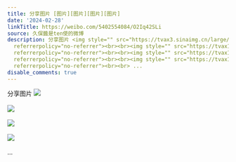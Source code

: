 ```yaml
---
title: 分享图片 [图片][图片][图片][图片]
date: '2024-02-28'
linkTitle: https://weibo.com/5402554084/O2Iq42SLi
source: 久保醬是ten使的微博
description: 分享图片 <img style="" src="https://tvax3.sinaimg.cn/large/005TCz76gy1hn9eptq2b6j30yf0k0abf.jpg"
  referrerpolicy="no-referrer"><br><br><img style="" src="https://tvax1.sinaimg.cn/large/005TCz76gy1hn9epu7xizj30yr0k0mz6.jpg"
  referrerpolicy="no-referrer"><br><br><img style="" src="https://tvax1.sinaimg.cn/large/005TCz76gy1hn9epun6dlj30ql0ewdh0.jpg"
  referrerpolicy="no-referrer"><br><br><img style="" src="https://tvax1.sinaimg.cn/large/005TCz76gy1hn9epv38gtj30rc0faq3t.jpg"
  referrerpolicy="no-referrer"><br><br> ...
disable_comments: true
---
```

分享图片 <img style="" src="https://tvax3.sinaimg.cn/large/005TCz76gy1hn9eptq2b6j30yf0k0abf.jpg" referrerpolicy="no-referrer"><br><br><img style="" src="https://tvax1.sinaimg.cn/large/005TCz76gy1hn9epu7xizj30yr0k0mz6.jpg" referrerpolicy="no-referrer"><br><br><img style="" src="https://tvax1.sinaimg.cn/large/005TCz76gy1hn9epun6dlj30ql0ewdh0.jpg" referrerpolicy="no-referrer"><br><br><img style="" src="https://tvax1.sinaimg.cn/large/005TCz76gy1hn9epv38gtj30rc0faq3t.jpg" referrerpolicy="no-referrer"><br><br> ...